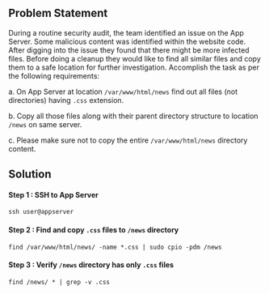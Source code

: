 ## Problem Statement

During a routine security audit, the team identified an issue on the App Server. Some malicious content was identified within the website code. After digging into the issue they found that there might be more infected files. Before doing a cleanup they would like to find all similar files and copy them to a safe location for further investigation. Accomplish the task as per the following requirements:

a. On App Server at location `/var/www/html/news` find out all files (not directories) having `.css` extension.

b. Copy all those files along with their parent directory structure to location `/news` on same server.

c. Please make sure not to copy the entire `/var/www/html/news` directory content.

## Solution

#### Step 1 : SSH to App Server

`ssh user@appserver`

#### Step 2 : Find and copy `.css` files to `/news` directory 

`find /var/www/html/news/ -name *.css | sudo cpio -pdm /news`

#### Step 3 : Verify `/news` directory has only `.css` files

`find /news/ * | grep -v .css`

